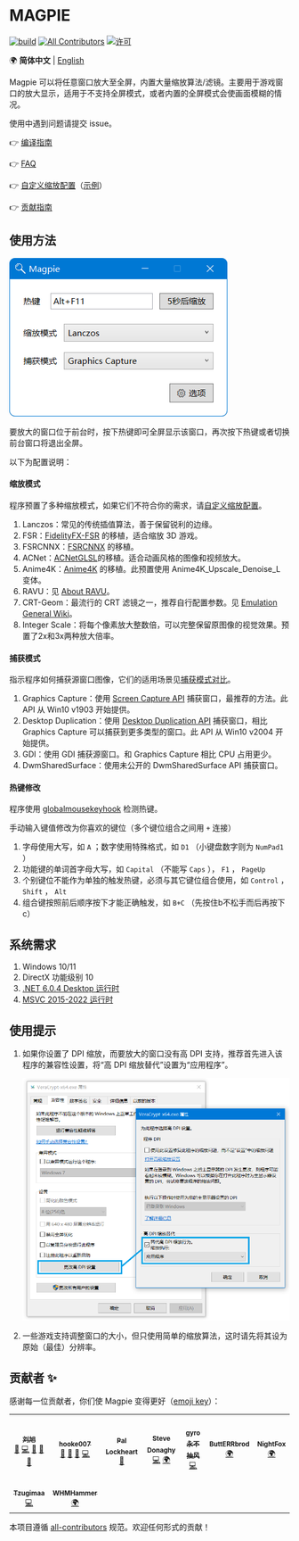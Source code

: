 # MAGPIE

[![build](https://github.com/Blinue/Magpie/actions/workflows/build.yml/badge.svg)](https://github.com/Blinue/Magpie/actions/workflows/build.yml)
[![All Contributors](https://img.shields.io/github/all-contributors/Blinue/Magpie)](#%E8%B4%A1%E7%8C%AE%E8%80%85-)
[![许可](https://img.shields.io/github/license/Blinue/Magpie)](./LICENSE)

🌍 **简体中文** | [English](./README_EN.md)

Magpie 可以将任意窗口放大至全屏，内置大量缩放算法/滤镜。主要用于游戏窗口的放大显示，适用于不支持全屏模式，或者内置的全屏模式会使画面模糊的情况。

使用中遇到问题请提交 issue。

:point_right: [编译指南](https://github.com/Blinue/Magpie/wiki/编译指南)

:point_right: [FAQ](https://github.com/Blinue/Magpie/wiki/FAQ)

:point_right: [自定义缩放配置](https://github.com/Blinue/Magpie/wiki/自定义缩放配置)（[示例](https://gist.github.com/hooke007/818ecc88f18e229bca743b7ae48947ad)）

:point_right: [贡献指南](./CONTRIBUTING.md)


## 使用方法

![窗口截图](img/窗口截图.png)

要放大的窗口位于前台时，按下热键即可全屏显示该窗口，再次按下热键或者切换前台窗口将退出全屏。

以下为配置说明：

#### 缩放模式

程序预置了多种缩放模式，如果它们不符合你的需求，请[自定义缩放配置](https://github.com/Blinue/Magpie/wiki/自定义缩放配置)。

1. Lanczos：常见的传统插值算法，善于保留锐利的边缘。
2. FSR：[FidelityFX-FSR](https://github.com/GPUOpen-Effects/FidelityFX-FSR) 的移植，适合缩放 3D 游戏。
3. FSRCNNX：[FSRCNNX](https://github.com/igv/FSRCNN-TensorFlow) 的移植。
4. ACNet：[ACNetGLSL](https://github.com/TianZerL/ACNetGLSL)的移植。适合动画风格的图像和视频放大。
5. Anime4K：[Anime4K](https://github.com/bloc97/Anime4K) 的移植。此预置使用 Anime4K_Upscale_Denoise_L 变体。
6. RAVU：见 [About RAVU](https://github.com/bjin/mpv-prescalers#about-ravu)。
7. CRT-Geom：最流行的 CRT 滤镜之一，推荐自行配置参数。见 [Emulation General Wiki](https://emulation.gametechwiki.com/index.php/CRT_Geom)。
8. Integer Scale：将每个像素放大整数倍，可以完整保留原图像的视觉效果。预置了2x和3x两种放大倍率。

#### 捕获模式

指示程序如何捕获源窗口图像，它们的适用场景见[捕获模式对比](https://github.com/Blinue/Magpie/wiki/%E6%8D%95%E8%8E%B7%E6%A8%A1%E5%BC%8F%E5%AF%B9%E6%AF%94)。

1. Graphics Capture：使用 [Screen Capture API](https://docs.microsoft.com/en-us/windows/uwp/audio-video-camera/screen-capture) 捕获窗口，最推荐的方法。此 API 从 Win10 v1903 开始提供。
2. Desktop Duplication：使用 [Desktop Duplication API](https://docs.microsoft.com/en-us/windows/win32/direct3ddxgi/desktop-dup-api) 捕获窗口，相比 Graphics Capture 可以捕获到更多类型的窗口。此 API 从 Win10 v2004 开始提供。
3. GDI：使用 GDI 捕获源窗口。和 Graphics Capture 相比 CPU 占用更少。
4. DwmSharedSurface：使用未公开的 DwmSharedSurface API 捕获窗口。

#### 热键修改

程序使用 [globalmousekeyhook](https://github.com/gmamaladze/globalmousekeyhook) 检测热键。

手动输入键值修改为你喜欢的键位（多个键位组合之间用 `+` 连接）

1. 字母使用大写，如 `A` ；数字使用特殊格式，如 `D1` （小键盘数字则为 `NumPad1` ）
2. 功能键的单词首字母大写，如 `Capital` （不能写 `Caps` ）， `F1` ， `PageUp`
3. 个别键位不能作为单独的触发热键，必须与其它键位组合使用，如 `Control` ， `Shift` ， `Alt`
4. 组合键按照前后顺序按下才能正确触发，如 `B+C` （先按住b不松手而后再按下c）

## 系统需求

1. Windows 10/11
2. DirectX 功能级别 10
3. [.NET 6.0.4 Desktop 运行时](https://dotnet.microsoft.com/en-us/download/dotnet/thank-you/runtime-desktop-6.0.4-windows-x64-installer)
4. [MSVC 2015-2022 运行时](https://docs.microsoft.com/cpp/windows/latest-supported-vc-redist)

## 使用提示

1. 如果你设置了 DPI 缩放，而要放大的窗口没有高 DPI 支持，推荐首先进入该程序的兼容性设置，将“高 DPI 缩放替代”设置为“应用程序”。

   ![高DPI设置](img/高DPI设置.png)

2. 一些游戏支持调整窗口的大小，但只使用简单的缩放算法，这时请先将其设为原始（最佳）分辨率。

## 贡献者 ✨

感谢每一位贡献者，你们使 Magpie 变得更好（[emoji key](https://allcontributors.org/docs/en/emoji-key)）：

<!-- ALL-CONTRIBUTORS-LIST:START - Do not remove or modify this section -->
<!-- prettier-ignore-start -->
<!-- markdownlint-disable -->
<table>
  <tr>
    <td align="center"><a href="https://github.com/Blinue"><img src="https://avatars.githubusercontent.com/u/34770031?v=4?s=100" width="100px;" alt=""/><br /><sub><b>刘旭</b></sub></a><br /><a href="#maintenance-Blinue" title="Maintenance">🚧</a> <a href="https://github.com/Blinue/Magpie/commits?author=Blinue" title="Code">💻</a> <a href="https://github.com/Blinue/Magpie/pulls?q=is%3Apr+reviewed-by%3ABlinue" title="Reviewed Pull Requests">👀</a> <a href="https://github.com/Blinue/Magpie/commits?author=Blinue" title="Documentation">📖</a> <a href="#question-Blinue" title="Answering Questions">💬</a></td>
    <td align="center"><a href="https://github.com/hooke007"><img src="https://avatars.githubusercontent.com/u/41094733?v=4?s=100" width="100px;" alt=""/><br /><sub><b>hooke007</b></sub></a><br /><a href="https://github.com/Blinue/Magpie/commits?author=hooke007" title="Documentation">📖</a> <a href="#question-hooke007" title="Answering Questions">💬</a> <a href="#userTesting-hooke007" title="User Testing">📓</a> <a href="https://github.com/Blinue/Magpie/commits?author=hooke007" title="Code">💻</a></td>
    <td align="center"><a href="http://palxex.ys168.com"><img src="https://avatars.githubusercontent.com/u/58222?v=4?s=100" width="100px;" alt=""/><br /><sub><b>Pal Lockheart</b></sub></a><br /><a href="#userTesting-palxex" title="User Testing">📓</a></td>
    <td align="center"><a href="https://www.stevedonaghy.com/"><img src="https://avatars.githubusercontent.com/u/1029699?v=4?s=100" width="100px;" alt=""/><br /><sub><b>Steve Donaghy</b></sub></a><br /><a href="https://github.com/Blinue/Magpie/commits?author=neoKushan" title="Code">💻</a> <a href="#translation-neoKushan" title="Translation">🌍</a></td>
    <td align="center"><a href="http://gyrojeff.top"><img src="https://avatars.githubusercontent.com/u/30655701?v=4?s=100" width="100px;" alt=""/><br /><sub><b>gyro永不抽风</b></sub></a><br /><a href="https://github.com/Blinue/Magpie/commits?author=JeffersonQin" title="Code">💻</a></td>
    <td align="center"><a href="https://github.com/ButtERRbrod"><img src="https://avatars.githubusercontent.com/u/89013889?v=4?s=100" width="100px;" alt=""/><br /><sub><b>ButtERRbrod</b></sub></a><br /><a href="#translation-ButtERRbrod" title="Translation">🌍</a></td>
    <td align="center"><a href="https://github.com/0x4E69676874466F78"><img src="https://avatars.githubusercontent.com/u/4449851?v=4?s=100" width="100px;" alt=""/><br /><sub><b>NightFox</b></sub></a><br /><a href="#translation-0x4E69676874466F78" title="Translation">🌍</a></td>
  </tr>
  <tr>
    <td align="center"><a href="https://github.com/Tzugimaa"><img src="https://avatars.githubusercontent.com/u/4981077?v=4?s=100" width="100px;" alt=""/><br /><sub><b>Tzugimaa</b></sub></a><br /><a href="https://github.com/Blinue/Magpie/commits?author=Tzugimaa" title="Code">💻</a></td>
    <td align="center"><a href="https://github.com/WHMHammer"><img src="https://avatars.githubusercontent.com/u/35433952?v=4?s=100" width="100px;" alt=""/><br /><sub><b>WHMHammer</b></sub></a><br /><a href="#translation-WHMHammer" title="Translation">🌍</a></td>
  </tr>
</table>

<!-- markdownlint-restore -->
<!-- prettier-ignore-end -->

<!-- ALL-CONTRIBUTORS-LIST:END -->

本项目遵循 [all-contributors](https://allcontributors.org/) 规范。欢迎任何形式的贡献！
